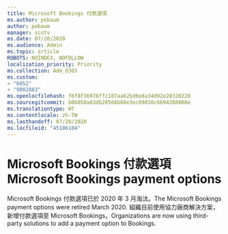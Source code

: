 ```yaml
---
title: Microsoft Bookings 付款選項
ms.author: pebaum
author: pebaum
manager: scotv
ms.date: 07/20/2020
ms.audience: Admin
ms.topic: article
ROBOTS: NOINDEX, NOFOLLOW
localization_priority: Priority
ms.collection: Adm_O365
ms.custom:
- "6052"
- "9002883"
ms.openlocfilehash: f6f8f36976ffc187aa62bd6e8a34d92e28320220
ms.sourcegitcommit: b0b050a83db28566b68e3ec09810c6b94280008e
ms.translationtype: HT
ms.contentlocale: zh-TW
ms.lasthandoff: 07/20/2020
ms.locfileid: "45186104"
---
```

# <a name="microsoft-bookings-payment-options"></a><span data-ttu-id="b58e8-102">Microsoft Bookings 付款選項</span><span class="sxs-lookup"><span data-stu-id="b58e8-102">Microsoft Bookings payment options</span></span>

<span data-ttu-id="b58e8-103">Microsoft Bookings 付款選項已於 2020 年 3 月淘汰。</span><span class="sxs-lookup"><span data-stu-id="b58e8-103">The Microsoft Bookings payment options were retired March 2020.</span></span> <span data-ttu-id="b58e8-104">組織目前使用協力廠商解決方案，新增付款選項至 Microsoft Bookings。</span><span class="sxs-lookup"><span data-stu-id="b58e8-104">Organizations are now using third-party solutions to add a payment option to Bookings.</span></span>